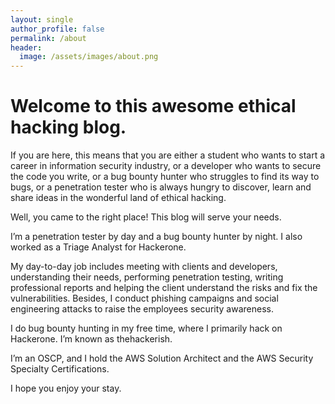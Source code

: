 ```yaml
---
layout: single
author_profile: false
permalink: /about
header:
  image: /assets/images/about.png
---
```


# Welcome to this awesome ethical hacking blog. 

If you are here, this means that you are either a student who wants to start a career in information security industry, or a developer who wants to secure the code you write, or a bug bounty hunter who struggles to find its way to bugs, or a penetration tester who is always hungry to discover, learn and share ideas in the wonderful land of ethical hacking.

Well, you came to the right place! This blog will serve your needs.

I’m a penetration tester by day and a bug bounty hunter by night. I also worked as a Triage Analyst for Hackerone.

My day-to-day job includes meeting with clients and developers, understanding their needs, performing penetration testing, writing professional reports and helping the client understand the risks and fix the vulnerabilities. Besides, I conduct phishing campaigns and social engineering attacks to raise the employees security awareness.

I do bug bounty hunting in my free time, where I primarily hack on Hackerone. I’m known as thehackerish.

I’m an OSCP, and I hold the AWS Solution Architect and the AWS Security Specialty Certifications.

I hope you enjoy your stay.
